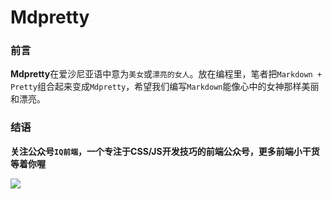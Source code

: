 # Mdpretty

### 前言

**Mdpretty**在爱沙尼亚语中意为`美女`或`漂亮的女人`。放在编程里，笔者把`Markdown + Pretty`组合起来变成`Mdpretty`，希望我们编写`Markdown`能像心中的女神那样美丽和漂亮。

### 结语

**关注公众号`IQ前端`，一个专注于CSS/JS开发技巧的前端公众号，更多前端小干货等着你喔**

![](https://yangzw.vip/static/frontend/account/IQ前端公众号.jpg)
